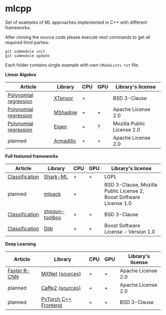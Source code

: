 # mlcpp
Set of examples of ML approaches implemented in C++ with different frameworks.

After cloning the source code please execute next commands to get all required third parties:

```
git submodule init
git submodule update
```
Each folder contains single example with own ``CMakeLists.txt`` file.

**Linear Algebra**

|Article|Library|CPU|GPU|Library's license|
|-------|-------|---|---|-----------------|
|[Polynomial regression](https://github.com/Kolkir/mlcpp/tree/master/polynomial_regression)|[XTensor](https://github.com/QuantStack/xtensor)|+||BSD 3-Clause|
|[Polynomial regression](https://github.com/Kolkir/mlcpp/tree/master/polynomial_regression_gpu)|[MShadow](https://github.com/dmlc/mshadow)|+|+|Apache License 2.0|
|[Polynomial regression](https://github.com/Kolkir/mlcpp/tree/master/polynomial_regression_eigen)|[Eigen](http://eigen.tuxfamily.org/)|+|?|Mozilla Public License 2.0|
|planned|[Armadillo](http://arma.sourceforge.net)|+|+|Apache License 2.0|

**Full featured frameworks**

|Article|Library|CPU|GPU|Library's license|
|-------|-------|---|---|-----------------|
|[Classification](https://github.com/Kolkir/mlcpp/tree/master/classification_shark)|[Shark-ML](http://image.diku.dk/shark/)|+|+|LGPL|
|planned|[mlpack](https://github.com/mlpack/mlpack)|+||BSD 3-Clause, Mozilla Public License 2, Boost Software License 1.0|
|[Classification](https://github.com/Kolkir/mlcpp/tree/master/classification_shogun)|[shogun-toolbox](http://www.shogun-toolbox.org/)|+|+|BSD 3-Clause|
|[Classification](https://github.com/Kolkir/mlcpp/tree/master/classification_dlib)|[Dlib](http://dlib.net)|+|+|Boost Software License - Version 1.0|

**Deep Learning**

|Article|Library|CPU|GPU|Library's license|
|-------|-------|---|---|-----------------|
|[Faster R-CNN](https://github.com/Kolkir/mlcpp/tree/master/rcnn-mxnet)|[MXNet](https://mxnet.apache.org/) [(sources)](https://github.com/apache/incubator-mxnet/tree/master/cpp-package)|+|+|Apache License 2.0|
|planned|[Caffe2](https://caffe2.ai/) [(sources)](https://github.com/caffe2/caffe2)|+|+|Apache License 2.0|
|planned|[PyTorch C++ Frontend](https://github.com/pytorch/pytorch)|+|+|BSD 3-Clause|
